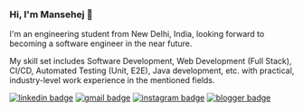 ### Hi, I'm Mansehej 👋

I'm an engineering student from New Delhi, India, looking forward to becoming a software engineer in the near future.

My skill set includes Software Development, Web Development (Full Stack), CI/CD, Automated Testing (Unit, E2E), Java development, etc. with practical, industry-level work experience in the mentioned fields.

[![linkedin badge](https://img.shields.io/badge/Mansehej-30302f?style=flat&logo=linkedin&labelColor=0376B5&color=0376B5)](https://www.linkedin.com/in/mansehej)
[![gmail badge](https://img.shields.io/badge/Mansehej-30302f?style=flat&logo=gmail&logoColor=white&labelColor=D14836&color=D14836)](mailto:mansehej@gmail.com)
[![instagram badge](https://img.shields.io/badge/Mansehej-30302f?style=flat&logo=instagram&logoColor=white&labelColor=E4405F&color=E4405F)](https://www.instagram.com/mansehej/)
[![blogger badge](https://img.shields.io/badge/TheBinaryTree-30302f?style=flat&logo=blogger&logoColor=white&labelColor=FF5722&color=FF5722)](https://www.thebinarytree.com/)
